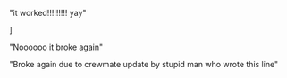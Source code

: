 "it worked!!!!!!!!! yay" 



]

"Noooooo it broke again"



"Broke again due to crewmate update by stupid man who wrote this line"